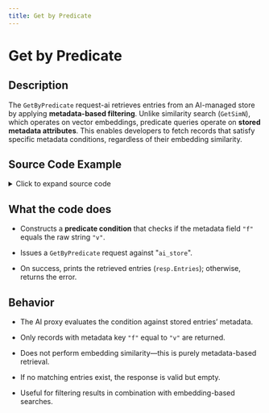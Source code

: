 ```yaml
---
title: Get by Predicate
---
```


# Get by Predicate

## Description

The `GetByPredicate` request-ai retrieves entries from an AI-managed store by applying **metadata-based filtering**. Unlike similarity search (`GetSimN`), which operates on vector embeddings, predicate queries operate on **stored metadata attributes**. This enables developers to fetch records that satisfy specific metadata conditions, regardless of their embedding similarity.

## Source Code Example

<details>
  <summary>Click to expand source code</summary>

```go
package main

import (
    "context"
    "fmt"
    "log"
    "time"


    "google.golang.org/grpc"
    "google.golang.org/grpc/credentials/insecure"


    aiquery "github.com/deven96/ahnlich/sdk/ahnlich-client-go/grpc/ai/query"
    aisvc "github.com/deven96/ahnlich/sdk/ahnlich-client-go/grpc/services/ai_service"
    metadata "github.com/deven96/ahnlich/sdk/ahnlich-client-go/grpc/metadata"
    predicates "github.com/deven96/ahnlich/sdk/ahnlich-client-go/grpc/predicates"
)


const AIAddr = "127.0.0.1:1370"


type ExampleAIClient struct {
    conn   *grpc.ClientConn
    client aisvc.AIServiceClient
    ctx    context.Context
}


func NewAIClient(ctx context.Context) (*ExampleAIClient, error) {
    conn, err := grpc.DialContext(ctx, AIAddr, grpc.WithTransportCredentials(insecure.NewCredentials()), grpc.WithBlock())
    if err != nil {
        return nil, fmt.Errorf("failed to dial AI server %q: %w", AIAddr, err)
    }
    client := aisvc.NewAIServiceClient(conn)
    return &ExampleAIClient{conn: conn, client: client, ctx: ctx}, nil
}


func (c *ExampleAIClient) Close() error {
    return c.conn.Close()
}


// ---- GetByPredicate standalone ----
func (c *ExampleAIClient) exampleGetByPredicateAI() error {
    cond := &predicates.PredicateCondition{
        Kind: &predicates.PredicateCondition_Value{
            Value: &predicates.Predicate{
                Kind: &predicates.Predicate_Equals{
                    Equals: &predicates.Equals{
                        Key: "f",
                        Value: &metadata.MetadataValue{
                            Value: &metadata.MetadataValue_RawString{RawString: "v"},
                        },
                    },
                },
            },
        },
    }


    resp, err := c.client.GetPred(c.ctx, &aiquery.GetPred{
        Store:     "ai_store",
        Condition: cond,
    })
    if err != nil {
        return err
    }
    fmt.Println(" AI GetByPredicate Response:", resp.Entries)
    return nil
}


func main() {
    ctx, cancel := context.WithTimeout(context.Background(), 15*time.Second)
    defer cancel()


    client, err := NewAIClient(ctx)
    if err != nil {
        log.Fatalf(" Failed to create AI client: %v", err)
    }
    defer client.Close()


    if err := client.exampleGetByPredicateAI(); err != nil {
        log.Fatalf(" GetByPredicate failed: %v", err)
    }
}

```

</details>

## What the code does

- Constructs a **predicate condition** that checks if the metadata field `"f"` equals the raw string `"v"`.

- Issues a `GetByPredicate` request against "`ai_store`".

- On success, prints the retrieved entries (`resp.Entries`); otherwise, returns the error.

## Behavior

- The AI proxy evaluates the condition against stored entries’ metadata.

- Only records with metadata key `"f"` equal to `"v"` are returned.

- Does not perform embedding similarity—this is purely metadata-based retrieval.

- If no matching entries exist, the response is valid but empty.

- Useful for filtering results in combination with embedding-based searches.
